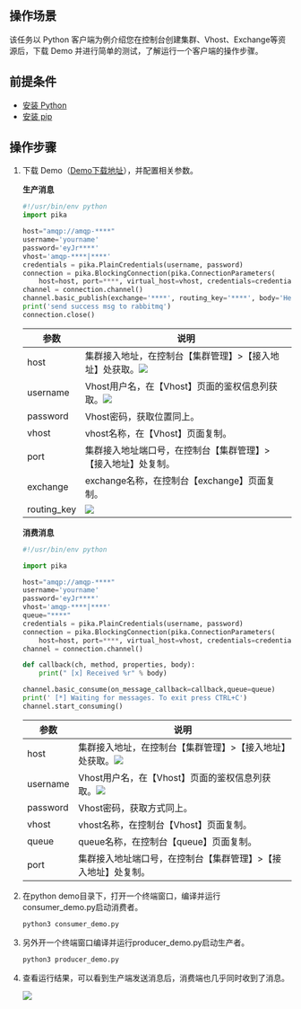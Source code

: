 ## 操作场景

该任务以 Python 客户端为例介绍您在控制台创建集群、Vhost、Exchange等资源后，下载 Demo 并进行简单的测试，了解运行一个客户端的操作步骤。

## 前提条件

- [安装 Python](https://www.python.org/downloads/)
- [安装 pip](https://pip-cn.readthedocs.io/en/latest/installing.html)

## 操作步骤

1. 下载 Demo（[Demo下载地址]()），并配置相关参数。

   **生产消息**

   ```python
   #!/usr/bin/env python
   import pika
   
   host="amqp://amqp-****"
   username='yourname'
   password='eyJr****'
   vhost='amqp-****|****'
   credentials = pika.PlainCredentials(username, password)
   connection = pika.BlockingConnection(pika.ConnectionParameters(
       host=host, port=****, virtual_host=vhost, credentials=credentials ))
   channel = connection.channel()
   channel.basic_publish(exchange='****', routing_key='****', body='Hello World!')
   print('send success msg to rabbitmq')
   connection.close()
   ```

   | 参数        | 说明                                                         |
   | ----------- | ------------------------------------------------------------ |
   | host        | 集群接入地址，在控制台【集群管理】>【接入地址】处获取。![](https://main.qcloudimg.com/raw/563ccee3ab8755552144b2a5b3385dd7.png) |
   | username    | Vhost用户名，在【Vhost】页面的鉴权信息列获取。![](https://main.qcloudimg.com/raw/cea52a2f0c741b09b80059746b1ef149.png) |
   | password    | Vhost密码，获取位置同上。                                    |
   | vhost       | vhost名称，在【Vhost】页面复制。                             |
   | port        | 集群接入地址端口号，在控制台【集群管理】>【接入地址】处复制。 |
   | exchange    | exchange名称，在控制台【exchange】页面复制。                 |
   | routing_key | ![](https://main.qcloudimg.com/raw/05464563f97f55a6526df714caef531b.png) |

   **消费消息**

   ```python
   #!/usr/bin/env python
   
   import pika
   
   host="amqp://amqp-****"
   username='yourname'
   password='eyJr****'
   vhost='amqp-****|****'
   queue="****"
   credentials = pika.PlainCredentials(username, password)
   connection = pika.BlockingConnection(pika.ConnectionParameters(
       host=host, port=****, virtual_host=vhost, credentials=credentials ))
   channel = connection.channel()
   
   def callback(ch, method, properties, body):
       print(" [x] Received %r" % body)
   
   channel.basic_consume(on_message_callback=callback,queue=queue)
   print(' [*] Waiting for messages. To exit press CTRL+C')
   channel.start_consuming()
   ```

   | 参数     | 说明                                                         |
   | -------- | ------------------------------------------------------------ |
   | host     | 集群接入地址，在控制台【集群管理】>【接入地址】处获取。![](https://main.qcloudimg.com/raw/563ccee3ab8755552144b2a5b3385dd7.png) |
   | username | Vhost用户名，在【Vhost】页面的鉴权信息列获取。![](https://main.qcloudimg.com/raw/cea52a2f0c741b09b80059746b1ef149.png) |
   | password | Vhost密码，获取方式同上。                                    |
   | vhost    | vhost名称，在控制台【Vhost】页面复制。                       |
   | queue    | queue名称，在控制台【queue】页面复制。                       |
   | port     | 集群接入地址端口号，在控制台【集群管理】>【接入地址】处复制。 |

2. 在python demo目录下，打开一个终端窗口，编译并运行consumer_demo.py启动消费者。

   ```python
   python3 consumer_demo.py
   ```

3. 另外开一个终端窗口编译并运行producer_demo.py启动生产者。

   ```python
   python3 producer_demo.py
   ```

4. 查看运行结果，可以看到生产端发送消息后，消费端也几乎同时收到了消息。

   ![](https://main.qcloudimg.com/raw/4ecb1cd699b1073aaae65a4ea3b2353b.png)

   

